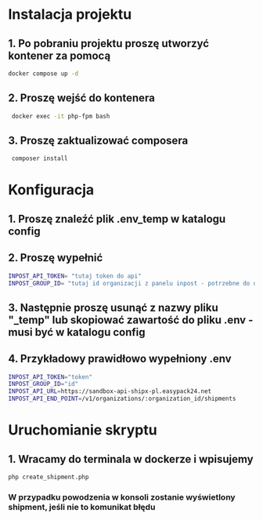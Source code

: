 # Instalacja projektu

## 1. Po pobraniu projektu proszę utworzyć kontener za pomocą
```bash
docker compose up -d
``` 

## 2. Proszę wejść do kontenera
```bash
 docker exec -it php-fpm bash
``` 

## 3. Proszę zaktualizować composera
```bash
 composer install
``` 

# Konfiguracja

## 1. Proszę znaleźć plik .env_temp w katalogu config
## 2. Proszę wypełnić
```bash
INPOST_API_TOKEN= "tutaj token do api"
INPOST_GROUP_ID= "tutaj id organizacji z panelu inpost - potrzebne do utworzenia endpointu"
``` 
## 3. Następnie proszę usunąć z nazwy pliku "_temp" lub skopiować zawartość do pliku .env - musi być w katalogu config

## 4. Przykładowy prawidłowo wypełniony .env
```bash
INPOST_API_TOKEN="token"
INPOST_GROUP_ID="id"
INPOST_API_URL=https://sandbox-api-shipx-pl.easypack24.net
INPOST_API_END_POINT=/v1/organizations/:organization_id/shipments
``` 

# Uruchomianie skryptu

## 1. Wracamy do terminala w dockerze i wpisujemy
```bash
php create_shipment.php
```
### W przypadku powodzenia w konsoli zostanie wyświetlony shipment, jeśli nie to komunikat błędu
